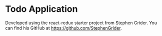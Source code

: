 # Todo Application

Developed using the react-redux starter project from Stephen Grider. You can find his GitHub at https://github.com/StephenGrider.
